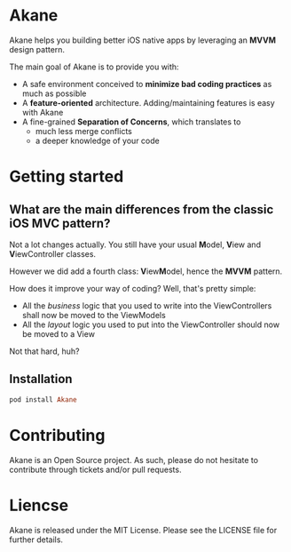# Akane

Akane helps you building better iOS native apps by leveraging an **MVVM** design pattern.

The main goal of Akane is to provide you with:

- A safe environment conceived to **minimize bad coding practices** as much as possible
- A **feature-oriented** architecture. Adding/maintaining features is easy with Akane
- A fine-grained **Separation of Concerns**, which translates to 
	- much less merge conflicts
	- a deeper knowledge of your code

# Getting started

## What are the main differences from the classic iOS MVC pattern?

Not a lot changes actually. You still have your usual **M**odel, **V**iew and **V**iewController classes.

However we did add a fourth class: **V**iew**M**odel, hence the **MVVM** pattern.

How does it improve your way of coding? Well, that's pretty simple:
- All the *business* logic that you used to write into the ViewControllers shall now be moved to the ViewModels
- All the *layout* logic you used to put into the ViewController should now be moved to a View

Not that hard, huh?

## Installation

```ruby
pod install Akane
```

# Contributing

Akane is an Open Source project. As such, please do not hesitate to contribute through tickets and/or pull requests.

# Liencse

Akane is released under the MIT License. Please see the LICENSE file for further details.
